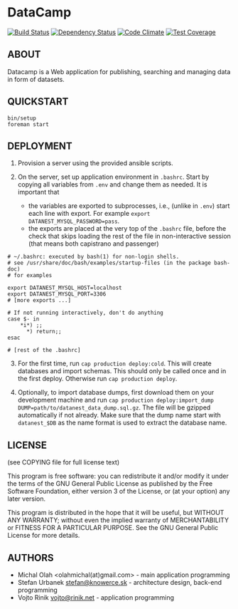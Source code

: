 # DataCamp

[![Build Status](https://travis-ci.org/fairplaysk/datacamp.svg?branch=chore%2Ffeature-tests)](https://travis-ci.org/fairplaysk/datacamp)
[![Dependency Status](https://gemnasium.com/fairplaysk/datacamp.svg)](https://gemnasium.com/fairplaysk/datacamp)
[![Code Climate](https://codeclimate.com/github/fairplaysk/datacamp/badges/gpa.svg)](https://codeclimate.com/github/fairplaysk/datacamp)
[![Test Coverage](https://codeclimate.com/github/fairplaysk/datacamp/badges/coverage.svg)](https://codeclimate.com/github/fairplaysk/datacamp/coverage)

## ABOUT

Datacamp is a Web application for publishing, searching and managing data
in form of datasets.

## QUICKSTART

````
bin/setup
foreman start
````

## DEPLOYMENT

1. Provision a server using the provided ansible scripts.

2. On the server, set up application environment in `.bashrc`. Start by copying
   all variables from `.env` and change them as needed. It is important that

   - the variables are exported to subprocesses, i.e., (unlike in `.env`) start
     each line with export. For example `export DATANEST_MYSQL_PASSWORD=pass`.
   - the exports are placed at the very top of the `.bashrc` file, before the
     check that skips loading the rest of the file in non-interactive session
     (that means both capistrano and passenger)

````
# ~/.bashrc: executed by bash(1) for non-login shells.
# see /usr/share/doc/bash/examples/startup-files (in the package bash-doc)
# for examples

export DATANEST_MYSQL_HOST=localhost
export DATANEST_MYSQL_PORT=3306
# [more exports ...]

# If not running interactively, don't do anything
case $- in
    *i*) ;;
      *) return;;
esac

# [rest of the .bashrc]
````

3. For the first time, run `cap production deploy:cold`. This will create
   databases and import schemas. This should only be called once and in the
   first deploy. Otherwise run `cap production deploy`.

4. Optionally, to import database dumps, first download them on your
   development machine and run `cap production deploy:import_dump
   DUMP=path/to/datanest_data_dump.sql.gz`. The file will be gzipped
   automatically if not already. Make sure that the dump name start with
   `datanest_$DB` as the name format is used to extract the database name.

## LICENSE
(see COPYING file for full license text)


This program is free software: you can redistribute it and/or modify
it under the terms of the GNU General Public License as published by
the Free Software Foundation, either version 3 of the License, or
(at your option) any later version.

This program is distributed in the hope that it will be useful,
but WITHOUT ANY WARRANTY; without even the implied warranty of
MERCHANTABILITY or FITNESS FOR A PARTICULAR PURPOSE.  See the
GNU General Public License for more details.


## AUTHORS

* Michal Olah <olahmichal(at)gmail.com> - main application programming
* Stefan Urbanek <stefan@knowerce.sk> - architecture design, back-end programming
* Vojto Rinik <vojto@rinik.net> - application programming
